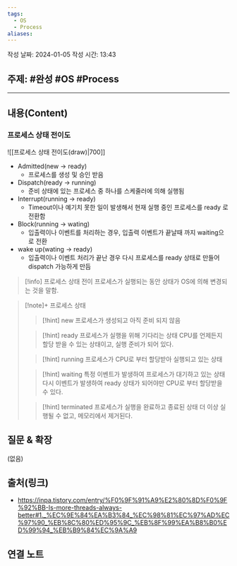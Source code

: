 ```yaml
---
tags:
  - OS
  - Process
aliases:
---
```

작성 날짜: 2024-01-05
작성 시간: 13:43

## 주제: #완성 #OS #Process 

----
## 내용(Content)
### 프로세스 상태 전이도
![[프로세스 상태 전이도(draw)|700]]

- Admitted(new -> ready)
	- 프로세스를 생성 및 승인 받음
- Dispatch(ready -> running)
	- 준비 상태에 있는 프로세스 중 하나를 스케줄러에 의해 실행됨
- Interrupt(running -> ready)
	- Timeout이나 예기치 못한 일이 발생해서 현재 실행 중인 프로세스를 ready 로 전환함
- Block(running -> wating)
	- 입출력이나 이벤트를 처리하는 경우, 입출력 이벤트가 끝날때 까지 waiting으로 전환
- wake up(wating -> ready)
	- 입출력이나 이벤트 처리가 끝난 경우 다시 프로세스를 ready 상태로 만들어 dispatch 가능하게 만듬

>[!info] 프로세스 상태 전이
>프로세스가 실행되는 동안 상태가 OS에 의해 변경되는 것을 말함.

>[!note]+ 프로세스 상태
>>[!hint] new
>>프로세스가 생성되고 아직 준비 되지 않음
>
>
>>[!hint] ready
>>프로세스가 실행을 위해 기다리는 상태
>>CPU를 언제든지 할당 받을 수 있는 상태이고, 실행 준비가 되어 있다.
>
>>[!hint] running
>>프로세스가 CPU로 부터 할당받아 실행되고 있는 상태
>
>>[!hint] waiting
>>특정 이벤트가 발생하여 프로세스가 대기하고 있는 상태
>>다시 이벤트가 발생하여 ready 상태가 되어야만 CPU로 부터 할당받을 수 있다.
>
>>[!hint] terminated
>>프로세스가 실행을 완료하고 종료된 상태
>>더 이상 실행될 수 없고, 메모리에서 제거된다.





## 질문 & 확장

(없음)

## 출처(링크)
- https://inpa.tistory.com/entry/%F0%9F%91%A9%E2%80%8D%F0%9F%92%BB-Is-more-threads-always-better#1._%EC%9E%84%EA%B3%84_%EC%98%81%EC%97%AD%EC%97%90_%EB%8C%80%ED%95%9C_%EB%8F%99%EA%B8%B0%ED%99%94_%EB%B9%84%EC%9A%A9

## 연결 노트










